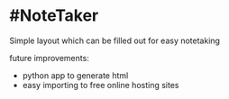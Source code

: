 #NoteTaker
========
Simple layout which can be filled out for easy notetaking

future improvements:
- python app to generate html
- easy importing to free online hosting sites
